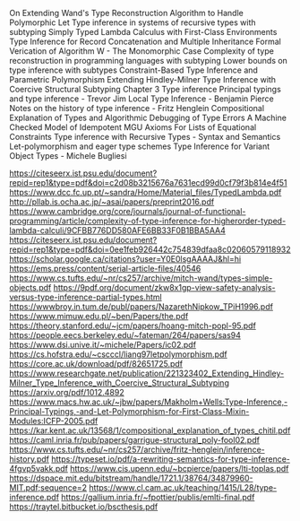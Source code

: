 




On Extending Wand's Type Reconstruction Algorithm to Handle Polymorphic Let
Type inference in systems of recursive types with subtyping
Simply Typed Lambda Calculus with First-Class Environments
Type Inference for Record Concatenation and Multiple Inheritance
Formal Verication of Algorithm W - The Monomorphic Case
Complexity of type reconstruction in programming languages with subtyping
Lower bounds on type inference with subtypes
Constraint-Based Type Inference and Parametric Polymorphism
Extending Hindley-Milner Type Inference with Coercive Structural Subtyping
Chapter 3 Type inference
Principal typings and type inference - Trevor Jim
Local Type Inference - Benjamin Pierce
Notes on the history of type inference - Fritz Henglein
Compositional Explanation of Types and Algorithmic Debugging of Type Errors
A Machine Checked Model of Idempotent MGU Axioms For Lists of Equational Constraints
Type inference with Recursive Types - Syntax and Semantics
Let-polymorphism and eager type schemes
Type Inference for Variant Object Types - Michele Bugliesi


https://citeseerx.ist.psu.edu/document?repid=rep1&type=pdf&doi=c2d08b3215676a7631ecd99d0cf79f3b814e4f51
https://www.dcc.fc.up.pt/~sandra/Home/Material_files/TypedLambda.pdf
http://pllab.is.ocha.ac.jp/~asai/papers/preprint2016.pdf
https://www.cambridge.org/core/journals/journal-of-functional-programming/article/complexity-of-type-inference-for-higherorder-typed-lambda-calculi/9CFBB776DD580AFE6BB33F0B1BBA5AA4
https://citeseerx.ist.psu.edu/document?repid=rep1&type=pdf&doi=0ee1feb926442c754839dfaa8c02060579118932
https://scholar.google.ca/citations?user=Y0E0lsgAAAAJ&hl=hi
https://ems.press/content/serial-article-files/40546
https://www.cs.tufts.edu/~nr/cs257/archive/mitch-wand/types-simple-objects.pdf
https://9pdf.org/document/zkw8x1gp-view-safety-analysis-versus-type-inference-partial-types.html
https://wwwbroy.in.tum.de/publ/papers/NazarethNipkow_TPiH1996.pdf
https://www.mimuw.edu.pl/~ben/Papers/the.pdf
https://theory.stanford.edu/~jcm/papers/hoang-mitch-popl-95.pdf
https://people.eecs.berkeley.edu/~fateman/264/papers/sas94
https://www.dsi.unive.it/~michele/Papers/ic02.pdf
https://cs.hofstra.edu/~cscccl/liang97letpolymorphism.pdf
https://core.ac.uk/download/pdf/82651725.pdf
https://www.researchgate.net/publication/221323402_Extending_Hindley-Milner_Type_Inference_with_Coercive_Structural_Subtyping
https://arxiv.org/pdf/1012.4892
https://www.macs.hw.ac.uk/~jbw/papers/Makholm+Wells:Type-Inference,-Principal-Typings,-and-Let-Polymorphism-for-First-Class-Mixin-Modules:ICFP-2005.pdf
https://kar.kent.ac.uk/13568/1/compositional_explanation_of_types_chitil.pdf
https://caml.inria.fr/pub/papers/garrigue-structural_poly-fool02.pdf
https://www.cs.tufts.edu/~nr/cs257/archive/fritz-henglein/inference-history.pdf
https://typeset.io/pdf/a-rewriting-semantics-for-type-inference-4fgvp5vakk.pdf
https://www.cis.upenn.edu/~bcpierce/papers/lti-toplas.pdf
https://dspace.mit.edu/bitstream/handle/1721.1/38764/34879960-MIT.pdf;sequence=2
https://www.cl.cam.ac.uk/teaching/1415/L28/type-inference.pdf
https://gallium.inria.fr/~fpottier/publis/emlti-final.pdf
https://traytel.bitbucket.io/bscthesis.pdf
